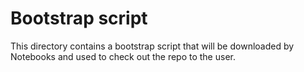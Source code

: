 # Bootstrap script

This directory contains a bootstrap script that will be downloaded by
Notebooks and used to check out the repo to the user.

